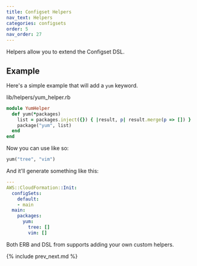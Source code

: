 ```yaml
---
title: Configset Helpers
nav_text: Helpers
categories: configsets
order: 5
nav_order: 27
---
```


Helpers allow you to extend the Configset DSL.

## Example

Here's a simple example that will add a `yum` keyword.

lib/helpers/yum_helper.rb

```ruby
module YumHelper
  def yum(*packages)
    list = packages.inject({}) { |result, p| result.merge(p => []) }
    package("yum", list)
  end
end
```

Now you can use like so:

```ruby
yum("tree", "vim")
```

And it'll generate something like this:

```yaml
---
AWS::CloudFormation::Init:
  configSets:
    default:
    - main
  main:
    packages:
      yum:
        tree: []
        vim: []
```

Both ERB and DSL from supports adding your own custom helpers.

{% include prev_next.md %}

